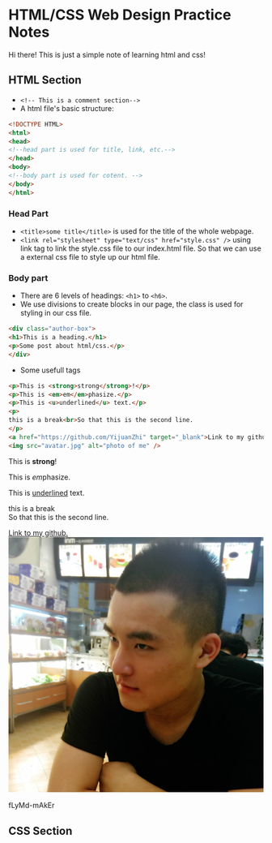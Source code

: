 # HTML/CSS Web Design Practice Notes
Hi there! This is just a simple note of learning html and css!

## HTML Section
 - `<!-- This is a comment section-->`
 - A html file's basic structure:
```html
<!DOCTYPE HTML>
<html>
<head>
<!--head part is used for title, link, etc.-->
</head>
<body>
<!--body part is used for cotent. -->
</body>
</html>
```
### Head Part
- `<title>some title</title>` is used for the title of the whole webpage.
- `<link rel="stylesheet" type="text/css" href="style.css" />` using link tag to link the style.css file to our index.html file. So that we can use a external css file to style up our html file.

### Body part
- There are 6 levels of headings: `<h1>` to `<h6>`.
- We use divisions to create blocks in our page, the class is used for styling in our css file.
```html
<div class="author-box">
<h1>This is a heading.</h1>
<p>Some post about html/css.</p>
</div>
```
- Some usefull tags
```html
<p>This is <strong>strong</strong>!</p>
<p>This is <em>em</em>phasize.</p>
<p>This is <u>underlined</u> text.</p>
<p>
this is a break<br>So that this is the second line.
</p>
<a href="https://github.com/YijuanZhi" target="_blank">Link to my github.</a>
<img src="avatar.jpg" alt="photo of me" />
```
<p>This is <strong>strong</strong>!</p>
<p>This is <em>em</em>phasize.</p>
<p>This is <u>underlined</u> text.</p>
<p>
this is a break<br>So that this is the second line.
</p>
<a href="https://github.com/YijuanZhi" target="_blank">Link to my github.</a>
<img src="avatar.jpg" alt="photo of me" />

fLyMd-mAkEr
## CSS Section
